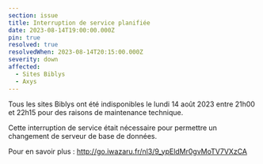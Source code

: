 ```yaml
---
section: issue
title: Interruption de service planifiée
date: 2023-08-14T19:00:00.000Z
pin: true
resolved: true
resolvedWhen: 2023-08-14T20:15:00.000Z
severity: down
affected:
  - Sites Biblys
  - Axys
---
```


Tous les sites Biblys ont été indisponibles le lundi 14 août 2023 entre 21h00 et 22h15 pour des raisons de maintenance technique.

Cette interruption de service était nécessaire pour permettre un changement de serveur de base de données.

Pour en savoir plus : 
http://go.iwazaru.fr/nl3/9_ypEldMr0gvMoTV7VXzCA
